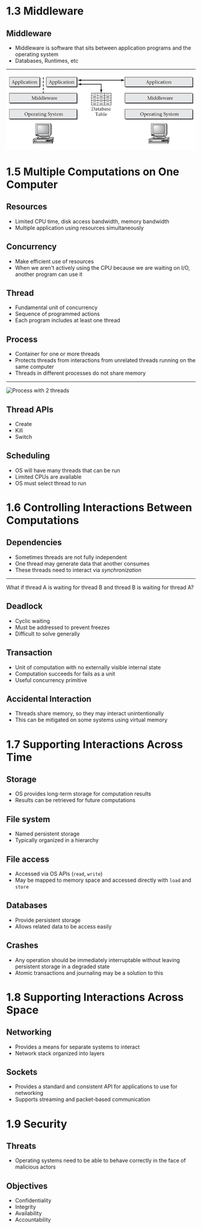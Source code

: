 1.3 Middleware
==============

Middleware
----------

- Middleware is software that sits between application programs and the operating system
- Databases, Runtimes, etc

---

![Middleware](media/1-2.png)

1.5 Multiple Computations on One Computer
=========================================

Resources
---------

- Limited CPU time, disk access bandwidth, memory bandwidth
- Multiple application using resources simultaneously

Concurrency
-----------

- Make efficient use of resources
- When we aren't actively using the CPU because we are waiting on I/O, another program can use it

Thread
------

- Fundamental unit of concurrency
- Sequence of programmed actions
- Each program includes at least one thread

Process
-------

- Container for one or more threads
- Protects threads from interactions from unrelated threads running on the same computer
- Threads in different processes do not share memory

---

![Process with 2 threads](https://upload.wikimedia.org/wikipedia/commons/a/a5/Multithreaded_process.svg)

Thread APIs
-----------

- Create 
- Kill
- Switch

Scheduling
----------

- OS will have many threads that can be run
- Limited CPUs are available
- OS must select thread to run

1.6 Controlling Interactions Between Computations
=================================================

Dependencies
------------

- Sometimes threads are not fully independent
- One thread may generate data that another consumes
- These threads need to interact via *synchronization*

---

What if thread A is waiting for thread B and thread B is waiting for thread A?

Deadlock
--------

- Cyclic waiting
- Must be addressed to prevent freezes
- Difficult to solve generally

Transaction
-----------

- Unit of computation with no externally visible internal state
- Computation succeeds for fails as a unit
- Useful concurrency primitive

Accidental Interaction
----------------------

- Threads share memory, so they may interact unintentionally
- This can be mitigated on some systems using virtual memory

1.7 Supporting Interactions Across Time
=======================================

Storage
-------

- OS provides long-term storage for computation results
- Results can be retrieved for future computations

File system
-----------

- Named persistent storage
- Typically organized in a hierarchy

File access
-----------

- Accessed via OS APIs (`read`, `write`)
- May be mapped to memory space and accessed directly with `load` and `store`

Databases
---------

- Provide persistent storage
- Allows related data to be access easily

Crashes
-------

- Any operation should be immediately interruptable without leaving persistent storage in a degraded state
- Atomic transactions and journaling may be a solution to this

1.8 Supporting Interactions Across Space
========================================

Networking
----------

- Provides a means for separate systems to interact
- Network stack organized into layers

Sockets
-------

- Provides a standard and consistent API for applications to use for networking
- Supports streaming and packet-based communication

1.9 Security
============

Threats
-------

- Operating systems need to be able to behave correctly in the face of malicious actors

Objectives
----------

- Confidentiality
- Integrity
- Availability
- Accountability
